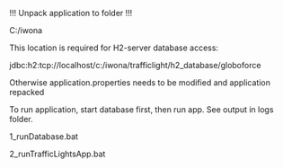 !!! Unpack application to folder !!!

C:/iwona

This location is required for H2-server database access:

jdbc:h2:tcp://localhost/c:/iwona/trafficlight/h2_database/globoforce

Otherwise application.properties needs to be modified and application repacked



To run application, start database first, then run app. 
See output in logs folder.

1_runDatabase.bat

2_runTrafficLightsApp.bat